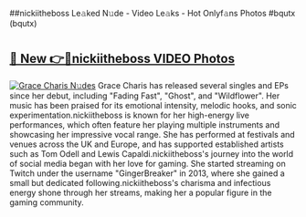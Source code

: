 ##nickiitheboss Le𝚊ked N𝚞de - Video Le𝚊ks - Hot Onlyf𝚊ns Photos #bqutx (bqutx)

# <h2><a href="https://mediaupload.pro?title=nickiitheboss&ref=9FEB">🔗 New 👉🔴nickiitheboss VIDEO Photos</a></h2>

[![Grace Charis N𝚞des](https://i.imgur.com/rIISA9y.gif)](https://mediaupload.pro?title=nickiitheboss&ref=9FEB)
Grace Charis has released several singles and EPs since her debut, including "Fading Fast", "Ghost", and "Wildflower". Her music has been praised for its emotional intensity, melodic hooks, and sonic experimentation.nickiitheboss is known for her high-energy live performances, which often feature her playing multiple instruments and showcasing her impressive vocal range. She has performed at festivals and venues across the UK and Europe, and has supported established artists such as Tom Odell and Lewis Capaldi.nickiitheboss's journey into the world of social media began with her love for gaming. She started streaming on Twitch under the username "GingerBreaker" in 2013, where she gained a small but dedicated following.nickiitheboss's charisma and infectious energy shone through her streams, making her a popular figure in the gaming community.